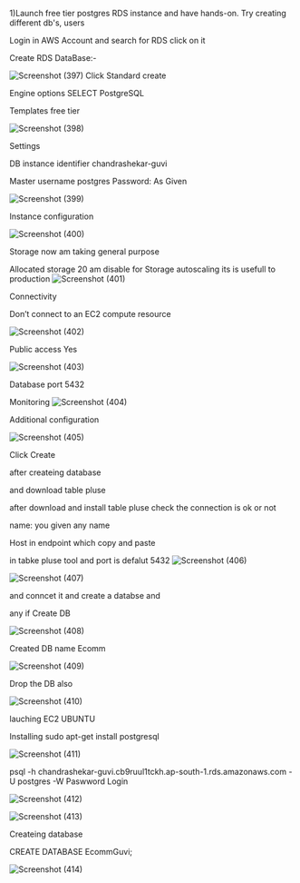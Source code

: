 1)Launch free tier postgres RDS instance and have hands-on. Try creating different db's, users

Login in AWS Account and search for RDS click on it

Create RDS DataBase:-

![Screenshot (397)](https://user-images.githubusercontent.com/119240540/216385969-f33c17b2-27e5-4445-941d-8a669264edd2.png)
Click Standard create 

Engine options
SELECT
PostgreSQL

Templates
free tier 

![Screenshot (398)](https://user-images.githubusercontent.com/119240540/216386548-5038958e-5329-44e7-8e09-c327a6f91b5c.png)

Settings

DB instance identifier
chandrashekar-guvi

Master username
postgres
Password: As Given



![Screenshot (399)](https://user-images.githubusercontent.com/119240540/216386933-772e305a-74b7-46e4-821d-d7b614e22c32.png)


Instance configuration

![Screenshot (400)](https://user-images.githubusercontent.com/119240540/216387472-7477bb55-128c-4727-b90f-1c2f1f9ec2ab.png)

Storage
now am taking general purpose

Allocated storage
20
am disable for Storage autoscaling its is usefull to production
![Screenshot (401)](https://user-images.githubusercontent.com/119240540/216388061-585f59b7-972e-4bda-be42-d9ca3bb725dd.png)

Connectivity

Don’t connect to an EC2 compute resource

![Screenshot (402)](https://user-images.githubusercontent.com/119240540/216389036-764bd962-874b-4491-a8be-4e1a73b735de.png)

Public access Yes

![Screenshot (403)](https://user-images.githubusercontent.com/119240540/216389164-36988224-bd3e-4877-8176-95b05cc3635f.png)

Database port
5432


Monitoring
![Screenshot (404)](https://user-images.githubusercontent.com/119240540/216389528-c0e56fba-b4e9-4a90-8fa7-63d29a4d7cc9.png)

Additional configuration




![Screenshot (405)](https://user-images.githubusercontent.com/119240540/216389691-ad9ef474-033e-4d3b-817b-0811bd3ab944.png)

Click Create

after createing database 

and download table pluse 

after download and install table pluse check the connection is ok or not 

name: you given any name 

Host in endpoint which copy and paste

in tabke pluse tool
and port is defalut 5432
![Screenshot (406)](https://user-images.githubusercontent.com/119240540/216392133-73eef16f-3619-4147-9a53-7d847a04b8c8.png)



![Screenshot (407)](https://user-images.githubusercontent.com/119240540/216392491-0a31aaf1-155a-4b6f-91b3-db3d66d4bbf6.png)


and conncet it and create a databse and 

any if Create DB 

![Screenshot (408)](https://user-images.githubusercontent.com/119240540/216392868-3a5d5ea1-c1ad-4b87-a57b-58b71560c589.png)

Created DB name Ecomm

![Screenshot (409)](https://user-images.githubusercontent.com/119240540/216392951-37428ad4-196e-4020-9d10-bf676f0f0810.png)

Drop the DB also


![Screenshot (410)](https://user-images.githubusercontent.com/119240540/216393420-ef02516d-d73a-4399-a9e0-ef202948c597.png)


lauching EC2 UBUNTU

Installing 
sudo apt-get install postgresql


![Screenshot (411)](https://user-images.githubusercontent.com/119240540/216395260-0795d65e-9112-40ef-93f2-66e501dbf4b4.png)

psql -h chandrashekar-guvi.cb9ruul1tckh.ap-south-1.rds.amazonaws.com -U postgres -W
Paswword 
Login

![Screenshot (412)](https://user-images.githubusercontent.com/119240540/216396566-de0b9a55-4eda-40a1-a0ea-ffbe5746170e.png)


![Screenshot (413)](https://user-images.githubusercontent.com/119240540/216396787-adabde52-e42f-4886-84bb-8ca3decec6ed.png)

Createing database

CREATE DATABASE EcommGuvi;

![Screenshot (414)](https://user-images.githubusercontent.com/119240540/216397146-4173471d-dd75-416c-89a6-726841ec40df.png)


